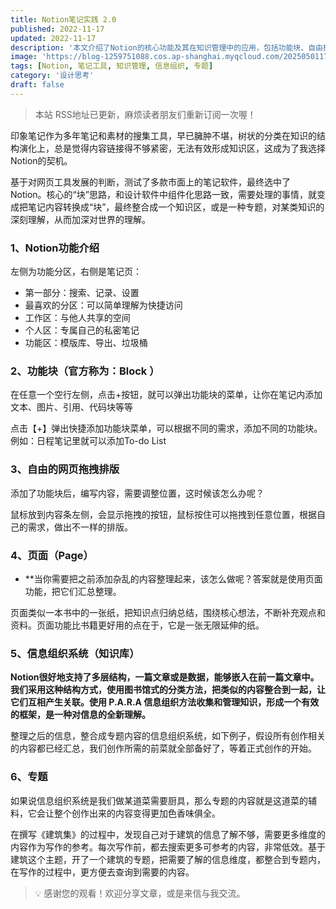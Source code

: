 ```yaml
---
title: Notion笔记实践 2.0
published: 2022-11-17
updated: 2022-11-17
description: '本文介绍了Notion的核心功能及其在知识管理中的应用，包括功能块、自由排版、页面和信息组织系统等。'
image: 'https://blog-1259751088.cos.ap-shanghai.myqcloud.com/20250501174207263.png?imageSlim'
tags: [Notion, 笔记工具, 知识管理, 信息组织, 专题]
category: '设计思考'
draft: false
---
```


> 本站 RSS地址已更新，麻烦读者朋友们重新订阅一次喔！

印象笔记作为多年笔记和素材的搜集工具，早已臃肿不堪，树状的分类在知识的结构演化上，总是觉得内容链接得不够紧密，无法有效形成知识区，这成为了我选择Notion的契机。

<!-- ![image](https://blog-1259751088.cos.ap-shanghai.myqcloud.com/20201107144548.png) -->

基于对网页工具发展的判断，测试了多款市面上的笔记软件，最终选中了Notion。核心的“块”思路，和设计软件中组件化思路一致，需要处理的事情，就变成把笔记内容转换成“块”，最终整合成一个知识区，或是一种专题，对某类知识的深刻理解，从而加深对世界的理解。

### **1、Notion功能介绍**

<!-- ![image](https://blog-1259751088.cos.ap-shanghai.myqcloud.com/uPic/UOVCPO.png) -->

左侧为功能分区，右侧是笔记页：

- 第一部分：搜索、记录、设置
- 最喜欢的分区：可以简单理解为快捷访问
- 工作区：与他人共享的空间
- 个人区：专属自己的私密笔记
- 功能区：模版库、导出、垃圾桶

### **2、功能块（官方称为：Block ）**

在任意一个空行左侧，点击+按钮，就可以弹出功能块的菜单，让你在笔记内添加文本、图片、引用、代码块等等

<!-- ![image](https://blog-1259751088.cos.ap-shanghai.myqcloud.com/uPic/A1JMzy.png) -->

<!-- ![image](https://blog-1259751088.cos.ap-shanghai.myqcloud.com/uPic/dmhqvv.png) -->

点击【+】弹出快捷添加功能块菜单，可以根据不同的需求，添加不同的功能块。例如：日程笔记里就可以添加To-do List

<!-- ![image](https://blog-1259751088.cos.ap-shanghai.myqcloud.com/uPic/kgsArZ.png) -->

### **3、自由的网页拖拽排版**

添加了功能块后，编写内容，需要调整位置，这时候该怎么办呢？

<!-- ![image](https://blog-1259751088.cos.ap-shanghai.myqcloud.com/uPic/STrhcb.png) -->

鼠标放到内容条左侧，会显示拖拽的按钮，鼠标按住可以拖拽到任意位置，根据自己的需求，做出不一样的排版。

<!-- ![image](https://blog-1259751088.cos.ap-shanghai.myqcloud.com/uPic/7S82Gx.png) -->

### **4、页面（Page）**

- **当你需要把之前添加杂乱的内容整理起来，该怎么做呢？答案就是使用页面功能，把它们汇总整理。

页面类似一本书中的一张纸，把知识点归纳总结，围绕核心想法，不断补充观点和资料。页面功能比书籍更好用的点在于，它是一张无限延伸的纸。

<!-- ![image](https://blog-1259751088.cos.ap-shanghai.myqcloud.com/uPic/P46IQu.png) -->

### 5、信息组织系统（知识库）

**Notion很好地支持了多层结构，一篇文章或是数据，能够嵌入在前一篇文章中。我们采用这种结构方式，使用图书馆式的分类方法，把类似的内容整合到一起，让它们互相产生关联。使用 P.A.R.A 信息组织方法收集和管理知识，形成一个有效的框架，是一种对信息的全新理解。**

整理之后的信息，整合成专题内容的信息组织系统，如下例子，假设所有创作相关的内容都已经汇总，我们创作所需的前菜就全部备好了，等着正式创作的开始。

<!-- ![image](https://blog-1259751088.cos.ap-shanghai.myqcloud.com/uPic/UPRJBa.png) -->

### 6、专题

如果说信息组织系统是我们做某道菜需要厨具，那么专题的内容就是这道菜的辅料，它会让整个创作出来的内容变得更加色香味俱全。

在撰写《建筑集》的过程中，发现自己对于建筑的信息了解不够，需要更多维度的内容作为写作的参考。每次写作前，都去搜索更多可参考的内容，非常低效。基于建筑这个主题，开了一个建筑的专题，把需要了解的信息维度，都整合到专题内，在写作的过程中，更方便去查询到需要的内容。

>💡 感谢您的观看！欢迎分享文章，或是来信与我交流。
